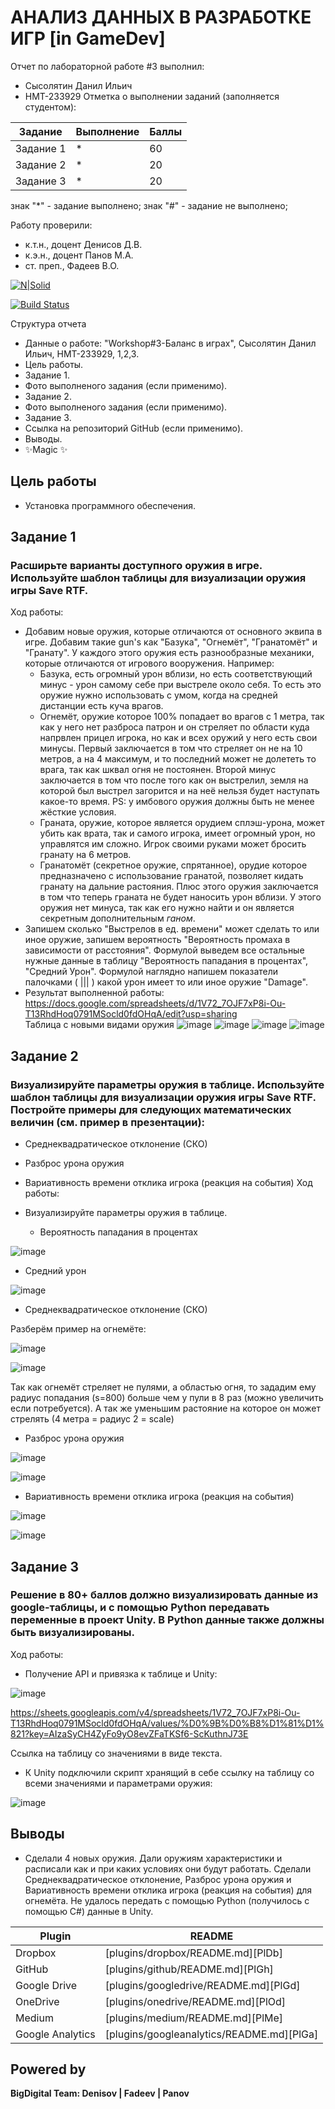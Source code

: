 # АНАЛИЗ ДАННЫХ В РАЗРАБОТКЕ ИГР [in GameDev]
Отчет по лабораторной работе #3 выполнил:
- Сысолятин Данил Ильич
- НМТ-233929
Отметка о выполнении заданий (заполняется студентом):

| Задание | Выполнение | Баллы |
| ------ | ------ | ------ |
| Задание 1 | * | 60 |
| Задание 2 | * | 20 |
| Задание 3 | * | 20 |

знак "*" - задание выполнено; знак "#" - задание не выполнено;

Работу проверили:
- к.т.н., доцент Денисов Д.В.
- к.э.н., доцент Панов М.А.
- ст. преп., Фадеев В.О.

[![N|Solid](https://cldup.com/dTxpPi9lDf.thumb.png)](https://nodesource.com/products/nsolid)

[![Build Status](https://travis-ci.org/joemccann/dillinger.svg?branch=master)](https://travis-ci.org/joemccann/dillinger)

Структура отчета

- Данные о работе: "Workshop#3-Баланс в играх", Сысолятин Данил Ильич, НМТ-233929, 1,2,3.
- Цель работы.
- Задание 1.
- Фото выполненого задания (если применимо).
- Задание 2.
- Фото выполненого задания (если применимо).
- Задание 3.
- Ссылка на репозиторий GitHub (если применимо).
- Выводы.
- ✨Magic ✨

## Цель работы
- Установка программного обеспечения.

## Задание 1
### Расширьте варианты доступного оружия в игре. Используйте шаблон таблицы для визуализации оружия игры Save RTF.
Ход работы:
- Добавим новые оружия, которые отличаются от основного эквипа в игре. Добавим такие gun's как "Базука", "Огнемёт", "Гранатомёт" и "Гранату". У каждого этого оружия есть разнообразные механики, которые отличаются от игрового вооружения. Например:
  - Базука, есть огромный урон вблизи, но есть соответствующий минус - урон самому себе при выстреле около себя. То есть это оружие нужно использовать с умом, когда на средней дистанции есть куча врагов.  
  - Огнемёт, оружие которое 100% попадает во врагов с 1 метра, так как у него нет разброса патрон и он стреляет по области куда напрвлен прицел игрока, но как и всех оружий у него есть свои минусы. Первый заключается в том что стреляет он не на 10 метров, а на 4 максимум, и то последний может не долететь то врага, так как шквал огня не постоянен. Второй минус заключается в том что после того как он выстрелил, земля на которой был выстрел загорится и на неё нельзя будет наступать какое-то время. PS: у имбового оружия должны быть не менее жёсткие условия.
  - Граната, оружие, которое является орудием сплэш-урона, может убить как врата, так и самого игрока, имеет огромный урон, но управлятся им сложно. Игрок своими руками может бросить гранату на 6 метров.
  - Гранатомёт (секретное оружие, спрятанное), орудие которое предназначено с использование гранатой, позволяет кидать гранату на дальние растояния. Плюс этого оружия заключается в том что теперь граната не будет наносить урон вблизи. У этого оружия нет минуса, так как его нужно найти и он является секретным дополнительным *ганом*.
- Запишем сколько "Выстрелов в ед. времени" может сделать то или иное оружие, запишем вероятность "Вероятность промаха в зависимости от расстояния". Формулой выведем все остальные нужные данные в таблицу "Вероятность пападания в процентах", "Средний Урон". Формулой наглядно напишем показатели палочками ( ||| ) какой урон имеет то или иное оружие "Damage".
- Результат выполненной работы:
https://docs.google.com/spreadsheets/d/1V72_7OJF7xP8i-Ou-T13RhdHoq0791MSocld0fdOHqA/edit?usp=sharing  
Таблица с новыми видами оружия
![image](https://github.com/user-attachments/assets/45bee2f6-d8ae-4893-8d53-b5ecaf60d3b1)
![image](https://github.com/user-attachments/assets/5793f947-b4aa-4025-b719-42c601ae6f0d)
![image](https://github.com/user-attachments/assets/8d0494ce-94d1-40eb-b618-ba36f4ac8c68)
![image](https://github.com/user-attachments/assets/0688e115-9756-4c5b-bcc5-85f530ba99e1)

## Задание 2
### Визуализируйте параметры оружия в таблице. Используйте шаблон таблицы для визуализации оружия игры Save RTF. Постройте примеры для следующих математических величин (см. пример в презентации):
- Среднеквадратическое отклонение (СКО)
- Разброс урона оружия
- Вариативность времени отклика игрока (реакция на события)
Ход работы:
- Визуализируйте параметры оружия в таблице.
  
  - Вероятность пападания в процентах
  
![image](https://github.com/user-attachments/assets/f36b10c3-d15a-41d9-822c-7158b641fbd4)

  - Средний урон
  
![image](https://github.com/user-attachments/assets/d0fecf0c-d0b6-4745-8725-34fa0975fd84)

- Среднеквадратическое отклонение (СКО)

Разберём пример на огнемёте:

![image](https://github.com/user-attachments/assets/c40b22c9-0931-4a72-81cc-f08b1e2bad06)

![image](https://github.com/user-attachments/assets/5dfac3b2-2c96-4cac-acbb-1148c4c03414)

Так как огнемёт стреляет не пулями, а областью огня, то зададим ему радиус попадания (s=800) больше чем у пули в 8 раз (можно увеличить если потребуется).
А так же уменьшим растояние на которое он может стрелять (4 метра = радиус 2 = scale)

- Разброс урона оружия

![image](https://github.com/user-attachments/assets/8a02ae05-b9f8-4319-bc66-c9982a68f381)

![image](https://github.com/user-attachments/assets/192de912-8ffc-4603-8c40-0074d46c5838)


- Вариативность времени отклика игрока (реакция на события)

![image](https://github.com/user-attachments/assets/14854684-d826-4711-aec9-86031bc38e67)

![image](https://github.com/user-attachments/assets/802b50c3-c56d-4919-8f46-1017337a449d)


## Задание 3
### Решение в 80+ баллов должно визуализировать данные из google-таблицы, и с помощью Python передавать переменные в проект Unity. В Python данные также должны быть визуализированы.
Ход работы:

- Получение API и привязка к таблице и Unity:

![image](https://github.com/user-attachments/assets/86ae8b83-dab3-40c5-9a8f-811a50c850a9)

https://sheets.googleapis.com/v4/spreadsheets/1V72_7OJF7xP8i-Ou-T13RhdHoq0791MSocld0fdOHqA/values/%D0%9B%D0%B8%D1%81%D1%821?key=AIzaSyCH4ZyFo9yO8evZFaTKSf6-ScKuthnJ73E

Ссылка на таблицу со значениями в виде текста.

- К Unity подключили скрипт хранящий в себе ссылку на таблицу со всеми значениями и параметрами оружия:

![image](https://github.com/user-attachments/assets/22d88cf2-7124-4acc-b0ce-2ba9be70fc86)

## Выводы

- Сделали 4 новых оружия. Дали оружиям характеристики и расписали как и при каких условиях они будут работать. Сделали Среднеквадратическое отклонение, Разброс урона оружия и Вариативность времени отклика игрока (реакция на события) для огнемёта. Не удалось передать с помощью Python (получилось с помощью C#) данные в Unity.

| Plugin | README |
| ------ | ------ |
| Dropbox | [plugins/dropbox/README.md][PlDb] |
| GitHub | [plugins/github/README.md][PlGh] |
| Google Drive | [plugins/googledrive/README.md][PlGd] |
| OneDrive | [plugins/onedrive/README.md][PlOd] |
| Medium | [plugins/medium/README.md][PlMe] |
| Google Analytics | [plugins/googleanalytics/README.md][PlGa] |

## Powered by

**BigDigital Team: Denisov | Fadeev | Panov**
